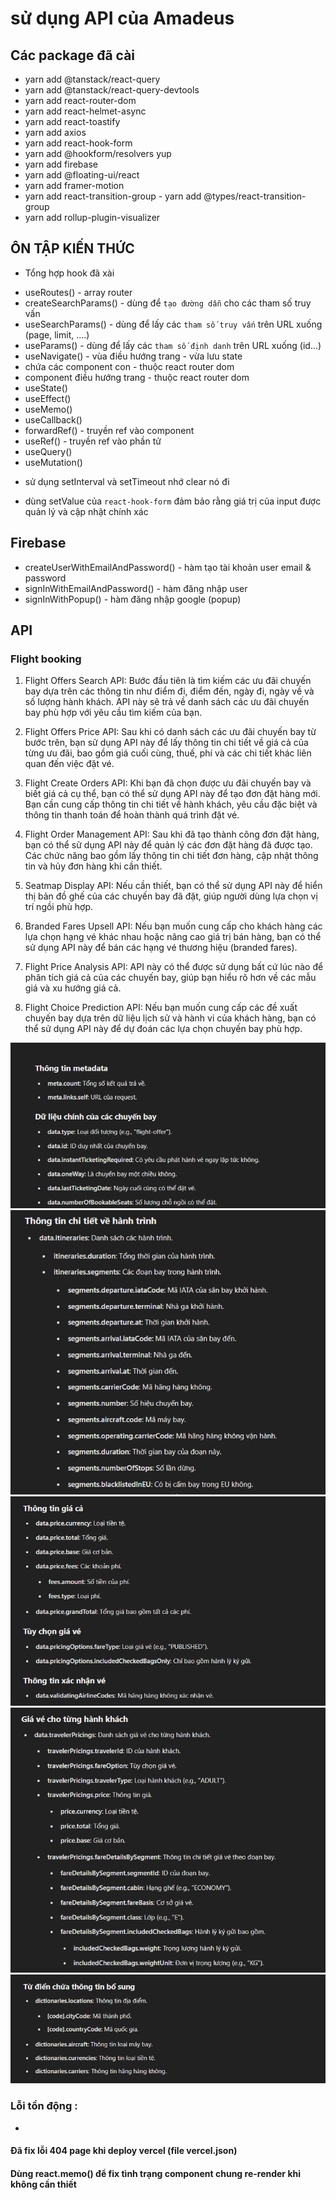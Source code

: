 # sử dụng API của Amadeus

## Các package đã cài

- yarn add @tanstack/react-query
- yarn add @tanstack/react-query-devtools
- yarn add react-router-dom
- yarn add react-helmet-async
- yarn add react-toastify
- yarn add axios
- yarn add react-hook-form
- yarn add @hookform/resolvers yup
- yarn add firebase
- yarn add @floating-ui/react
- yarn add framer-motion
- yarn add react-transition-group - yarn add @types/react-transition-group
- yarn add rollup-plugin-visualizer

## ÔN TẬP KIẾN THỨC
* Tổng hợp hook đã xài
- useRoutes() - array router
- createSearchParams() - dùng để `tạo đường dẫn` cho các tham số truy vấn
- useSearchParams() - dùng để lấy các `tham số truy vấn` trên URL xuống (page, limit, ....)
- useParams() - dùng để lấy các `tham số định danh` trên URL xuống (id...)
- useNavigate() - vùa điều hướng trang - vừa lưu state
- <Outlet/> chứa các component con - thuộc react router dom
- <Navigate> component điều hướng trang - thuộc react router dom
- useState()
- useEffect()
- useMemo()
- useCallback()
- forwardRef() - truyền ref vào component 
- useRef() - truyền ref vào phần tử
- useQuery()
- useMutation()



* sử dụng setInterval và setTimeout nhớ clear nó đi

* dùng setValue của `react-hook-form` đảm bảo rằng giá trị của input được quản lý và cập nhật chính xác

## Firebase

- createUserWithEmailAndPassword() - hàm tạo tài khoản user email & password
- signInWithEmailAndPassword() - hàm đăng nhập user
- signInWithPopup() - hàm đăng nhập google (popup)

## API

### Flight booking

1. Flight Offers Search API: Bước đầu tiên là tìm kiếm các ưu đãi chuyến bay dựa trên các thông tin như điểm đi, điểm đến, ngày đi, ngày về và số lượng hành khách. API này sẽ trả về danh sách các ưu đãi chuyến bay phù hợp với yêu cầu tìm kiếm của bạn.

2. Flight Offers Price API: Sau khi có danh sách các ưu đãi chuyến bay từ bước trên, bạn sử dụng API này để lấy thông tin chi tiết về giá cả của từng ưu đãi, bao gồm giá cuối cùng, thuế, phí và các chi tiết khác liên quan đến việc đặt vé.

3. Flight Create Orders API: Khi bạn đã chọn được ưu đãi chuyến bay và biết giá cả cụ thể, bạn có thể sử dụng API này để tạo đơn đặt hàng mới. Bạn cần cung cấp thông tin chi tiết về hành khách, yêu cầu đặc biệt và thông tin thanh toán để hoàn thành quá trình đặt vé.

4. Flight Order Management API: Sau khi đã tạo thành công đơn đặt hàng, bạn có thể sử dụng API này để quản lý các đơn đặt hàng đã được tạo. Các chức năng bao gồm lấy thông tin chi tiết đơn hàng, cập nhật thông tin và hủy đơn hàng khi cần thiết.

5. Seatmap Display API: Nếu cần thiết, bạn có thể sử dụng API này để hiển thị bản đồ ghế của các chuyến bay đã đặt, giúp người dùng lựa chọn vị trí ngồi phù hợp.

6. Branded Fares Upsell API: Nếu bạn muốn cung cấp cho khách hàng các lựa chọn hạng vé khác nhau hoặc nâng cao giá trị bán hàng, bạn có thể sử dụng API này để bán các hạng vé thương hiệu (branded fares).

7. Flight Price Analysis API: API này có thể được sử dụng bất cứ lúc nào để phân tích giá cả của các chuyến bay, giúp bạn hiểu rõ hơn về các mẫu giá và xu hướng giá cả.

8. Flight Choice Prediction API: Nếu bạn muốn cung cấp các đề xuất chuyến bay dựa trên dữ liệu lịch sử và hành vi của khách hàng, bạn có thể sử dụng API này để dự đoán các lựa chọn chuyến bay phù hợp.

![alt text](./src/img/doc/image.png)
![alt text](./src/img/doc/image2.png)
![alt text](./src/img/doc/image3.png)
![alt text](./src/img/doc/image4.png)
![alt text](./src/img/doc/image5.png)

### Lỗi tồn động :

-

#### Đã fix lỗi 404 page khi deploy vercel (file vercel.json)

#### Dùng react.memo() để fix tình trạng component chung re-render khi không cần thiết
